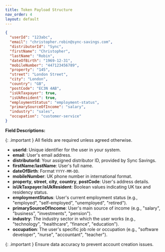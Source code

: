 ```yaml
---
title: Token Payload Structure
nav_order: 4
layout: default
---
```


```json
{
  "userId": "123abc",
  "email": "christopher.robin@sync-savings.com",
  "distributorId": "Sync",
  "firstName": "Christopher",
  "lastName": "Robin",
  "dateOfBirth": "1969-12-31",
  "mobileNumber": "447123456789",
  "property": "145",
  "street": "London Street",
  "city": "London",
  "country": "GB",
  "postCode": "EC3N 4AB",
  "isUkTaxpayer": true,
  "isUkResident": true,
  "employmentStatus": "employment-status",
  "primarySourceOfIncome": "salary",
  "industry": "sales",
  "occupation": "customer-service" 
}
```

**Field Descriptions:**

{: .important }
All fields are required unless agreed otherwise.

- **userId**: Unique identifier for the user in your system.
- **email**: User's email address.
- **distributorId**: Your assigned distributor ID, provided by Sync Savings.
- **firstName**/**lastName**: User's full name.
- **dateOfBirth**: Format `YYYY-MM-DD`.
- **mobileNumber**: UK phone number in international format.
- **property**, **street**, **city**, **country**, **postCode**: User's address details.
- **isUkTaxpayer**/**isUkResident**: Boolean values indicating UK tax and residency status.
- **employmentStatus**: User's current employment status (e.g., "employed", "self-employed", "unemployed", "retired").
- **primarySourceOfIncome**: User's main source of income (e.g., "salary", "business", "investments", "pension").
- **industry**: The industry sector in which the user works (e.g., "technology", "healthcare", "finance", "education").
- **occupation**: The user's specific job role or occupation (e.g., "software developer", "nurse", "accountant", "teacher").

{: .important }
Ensure data accuracy to prevent account creation issues.